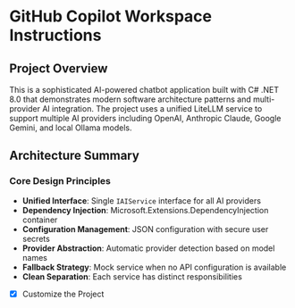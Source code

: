 # GitHub Copilot Workspace Instructions

## Project Overview

This is a sophisticated AI-powered chatbot application built with C# .NET 8.0 that demonstrates modern software architecture patterns and multi-provider AI integration. The project uses a unified LiteLLM service to support multiple AI providers including OpenAI, Anthropic Claude, Google Gemini, and local Ollama models.

## Architecture Summary

### Core Design Principles
- **Unified Interface**: Single `IAIService` interface for all AI providers
- **Dependency Injection**: Microsoft.Extensions.DependencyInjection container
- **Configuration Management**: JSON configuration with secure user secrets
- **Provider Abstraction**: Automatic provider detection based on model names
- **Fallback Strategy**: Mock service when no API configuration is available
- **Clean Separation**: Each service has distinct responsibilities

- [x] Customize the Project
	<!--
	Verify that all previous steps have been completed successfully and you have marked the step as completed.
### Project Structure
```
AIChatBot/
├── Program.cs                          # Entry point with DI setup
├── Services/
│   ├── IAIService.cs                   # Common interface for all AI services
│   ├── LiteLLMService.cs              # Unified multi-provider AI service  
│   ├── ChatBotService.cs              # Main conversation management
│   └── MockAIService.cs               # Fallback/testing service
├── appsettings.json                    # Configuration file
├── .github/
│   ├── instructions/
│   │   └── copilot-instructions.md    # Detailed development guidelines
│   └── prompts/
│       └── chatbot-with-csharp.prompt.md # Replication instructions
└── Documentation/
    ├── README.md                       # Main project documentation
    ├── LITELLM_CONFIG.md              # Provider configuration guide
    └── MODEL_SWITCHING_GUIDE.md       # Quick model switching reference
```

## Supported AI Providers

| Provider | Models | Authentication | Status |
|----------|--------|---------------|---------|
| **OpenAI** | gpt-3.5-turbo, gpt-4, o1-* | Bearer Token | ✅ Active |
| **Anthropic** | claude-3-haiku, claude-3-sonnet, claude-3-opus | API Key Header | ✅ Active |
| **Google Gemini** | gemini-1.5-pro, gemini-1.5-flash | Query Parameter | ✅ Active |
| **Ollama** | llama3.1:8b, mistral:7b, deepseek-coder:6.7b, qwen2:7b | None (Local) | ✅ Active |
| **Mock Service** | Predefined responses | None | ✅ Fallback |

## Key Technologies

### Dependencies
- **Microsoft.Extensions.Hosting** (v9.0.8) - Application hosting and DI
- **Microsoft.Extensions.Http** (v9.0.8) - HTTP client factory
- **Microsoft.Extensions.Configuration.Json** (v9.0.8) - JSON configuration
- **Microsoft.Extensions.Configuration.UserSecrets** (v9.0.8) - Secure configuration
- **System.Text.Json** (v9.0.8) - JSON serialization

### Design Patterns
- **Dependency Injection**: Constructor injection for all services
- **Strategy Pattern**: Provider-specific implementations via interface
- **Factory Pattern**: HTTP client factory for resource management
- **Configuration Pattern**: Strongly-typed configuration binding
- **Fallback Pattern**: Graceful degradation to mock service

## Configuration System

### User Secrets (Secure)
```bash
dotnet user-secrets set "LiteLLM:Model" "gemini-1.5-flash"
dotnet user-secrets set "LiteLLM:ApiKey" "your-actual-api-key"
```

### appsettings.json (Public)
```json
{
    "LiteLLM": {
        "Model": "gpt-3.5-turbo",
        "MaxTokens": 150,
        "Temperature": 0.7,
        "OllamaUrl": "http://localhost:11434/"
    },
    "ChatBot": {
        "Name": "AI Assistant",
        "WelcomeMessage": "Hello! I'm your AI assistant. How can I help you today?",
        "GoodbyeMessage": "Goodbye! Have a great day!"
    }
}
```

## Quick Start Commands

### Development Setup
```bash
# Clone and setup
git clone <repository-url>
cd ai-chatbot-csharp
dotnet restore

# Test with mock service (no API key needed)
dotnet run

# Configure for Gemini
dotnet user-secrets set "LiteLLM:Model" "gemini-1.5-flash"
dotnet user-secrets set "LiteLLM:ApiKey" "your-gemini-key"

# Configure for OpenAI
dotnet user-secrets set "LiteLLM:Model" "gpt-4"
dotnet user-secrets set "LiteLLM:ApiKey" "your-openai-key"

# Configure for Ollama (local)
dotnet user-secrets set "LiteLLM:Model" "llama3.1:8b" 
dotnet user-secrets set "LiteLLM:ApiKey" ""
```

### Debugging
```bash
# Check configuration
dotnet user-secrets list

# Build and test
dotnet build && dotnet run

# View available Ollama models
curl -s http://localhost:11434/api/tags
```

## Service Implementation Details

### LiteLLMService (Core AI Integration)
- **Provider Detection**: Automatic based on model name patterns
- **HTTP Configuration**: Dynamic base URLs and headers per provider
- **Error Handling**: User-friendly messages for connection issues
- **Response Parsing**: Provider-specific JSON structure handling
- **Logging**: Comprehensive debug information without sensitive data

### ChatBotService (User Interaction)
- **Console Interface**: Colorful output with thinking animations
- **Input Handling**: Graceful exit commands (exit, quit, bye)
- **Error Display**: User-friendly error messages
- **Conversation Flow**: Continuous chat loop with proper cleanup

### MockAIService (Fallback/Testing)
- **Contextual Responses**: Pattern-based response selection
- **No Dependencies**: Works without internet or API keys
- **Development Aid**: Useful for testing and demonstrations

## Troubleshooting Guide

### Common Issues

**"I'm sorry, I'm having trouble connecting..."**
- Check API key in user secrets: `dotnet user-secrets list`
- Verify internet connectivity for cloud providers
- Confirm model name matches provider pattern
- Check provider service availability

**Mock Service Used Instead of Real Provider**
- Verify API key is properly set in user secrets
- Check model name follows correct naming convention
- Ensure no conflicts in appsettings.json

**Ollama Models Not Working**
- Confirm Ollama is running: `curl http://localhost:11434/api/tags`
- Verify model is installed: `ollama list`
- Check model name matches exactly
- Ensure API key is empty for Ollama models

### Debug Information
- Provider selection logged at startup
- HTTP request/response details available in debug logs
- Configuration validation on application start
- User-friendly error messages with troubleshooting hints

## Development Guidelines

### Code Style
- C# 12 features with nullable reference types
- Async/await for all I/O operations
- Proper resource disposal (using statements, IDisposable)
- Comprehensive error handling with logging

### Security
- API keys only in user secrets, never in code
- Input validation before sending to AI providers
- No sensitive data in logs or error messages
- Secure HTTP client configuration

### Performance
- HttpClientFactory for connection pooling
- Efficient JSON parsing with System.Text.Json
- Proper timeout configuration (30s default)
- Memory-efficient response handling

## Extension Points

### Adding New Providers
1. Update `GetProviderFromModel()` with new model patterns
2. Add HTTP configuration in `ConfigureHttpClientForProvider()`
3. Implement request/response handling in provider-specific method
4. Add documentation and examples

### Adding Features
- **Conversation History**: Store context across messages
- **Streaming Responses**: Real-time response display
- **Function Calling**: Tool integration for specific providers
- **Usage Analytics**: Token usage and cost tracking

## Testing Strategy

### Manual Testing
- Test each provider with valid API keys
- Test fallback to mock service
- Test configuration edge cases
- Test network error scenarios

### Automated Testing
- Unit tests for provider detection logic
- Integration tests for HTTP communication
- Configuration validation tests
- Mock service response tests

## Documentation Structure

- **README.md**: User-facing setup and usage guide
- **LITELLM_CONFIG.md**: Detailed provider configuration examples
- **MODEL_SWITCHING_GUIDE.md**: Quick reference for model switching
- **.github/instructions/copilot-instructions.md**: Development guidelines
- **.github/prompts/chatbot-with-csharp.prompt.md**: AI replication instructions

## Project Goals Achieved

✅ **Multi-Provider Support**: OpenAI, Anthropic, Gemini, Ollama integration
✅ **Unified Architecture**: Single interface for all providers  
✅ **Security**: API keys in user secrets, no hardcoded credentials
✅ **User Experience**: Colorful console with helpful error messages
✅ **Fallback System**: Mock service when no configuration available
✅ **Documentation**: Comprehensive guides for setup and usage
✅ **Extensibility**: Easy to add new providers or features
✅ **Modern C#**: .NET 8.0 with current best practices

This chatbot project demonstrates enterprise-grade C# development with clean architecture, comprehensive error handling, and flexible AI provider integration suitable for production use or educational purposes.
